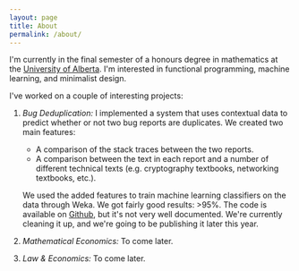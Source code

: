```yaml
---
layout: page 
title: About
permalink: /about/
---
```


I'm currently in the final semester of a honours degree in mathematics
at the [University of Alberta](http://www.ualberta.ca). I'm interested in functional programming, machine learning, and minimalist design.

I've worked on a couple of interesting projects:

   1. *Bug Deduplication:* I implemented a system that uses contextual data to predict whether or not two bug reports are duplicates. We created two main features:
      * A comparison of the stack traces between the two reports. 
      * A comparison between the text in each report and a number of different technical texts (e.g. cryptography textbooks, networking textbooks, etc.).

      We used the added features to train machine learning classifiers on the data through Weka. We got fairly good results: >95%. The code is available on [Github](https://github.com/tannner/dedup), but it's not very well documented. We're currently cleaning it up, and we're going to be publishing it later this year. 
 
   2. *Mathematical Economics:* To come later. 

   2. *Law & Economics:* To come later. 
